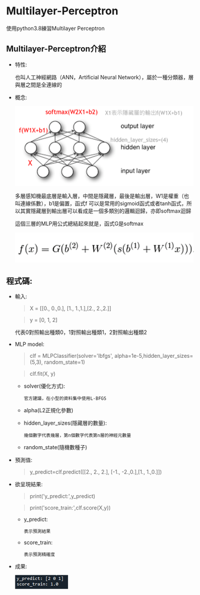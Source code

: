 # Multilayer-Perceptron
使用python3.8練習Multilayer Perceptron
## Multilayer-Perceptron介紹
* 特性:

  也叫人工神經網路（ANN，Artificial Neural Network），屬於一種分類器，層與層之間是全連線的

* 概念:
  
  ![Alt text](photo/圖片2.png)
  
  多層感知機最底層是輸入層，中間是隱藏層，最後是輸出層，W1是權重（也叫連線係數），b1是偏置，函式f 可以是常用的sigmoid函式或者tanh函式，所以其實隱藏層到輸出層可以看成是一個多類別的邏輯迴歸，亦即softmax迴歸

  這個三層的MLP用公式總結起來就是，函式G是softmax
  
  ![Alt text](photo/圖片3.png)

## 程式碼: 

  * 輸入:
    > X = [[0., 0.,0.], [1., 1.,1.],[2., 2.,2.]]

    > y = [0, 1, 2]  
    
    代表0對照輸出種類0，1對照輸出種類1，2對照輸出種類2
    
  * MLP model:
    > clf = MLPClassifier(solver='lbfgs', alpha=1e-5,hidden_layer_sizes=(5,3), random_state=1)
    
    > clf.fit(X, y)
    
    * solver(優化方式):
    
          官方建議，在小型的資料集中使用L-BFGS
    * alpha(L2正規化參數)
    * hidden_layer_sizes(隱藏層的數量):
    
          幾個數字代表幾層，第n個數字代表第n層的神經元數量
    * random_state(隨機數種子)    
  * 預測值:
    > y_predict=clf.predict([[2., 2., 2.], [-1., -2.,0.],[1., 1.,0.]])
  * 欲呈現結果:
    > print('y_predict:',y_predict)
    
    > print('score_train:',clf.score(X,y))
    
    * y_predict:
    
          表示預測結果
    
    * score_train:      
    
          表示預測精確度
          
* 成果: 

  ![Alt text](photo/圖片4.PNG)
